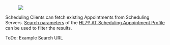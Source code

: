 <figure><img src="interactions/find-existing-appointments.svg"></figure>

Scheduling Clients can fetch existing Appointments from Scheduling Servers. [Search parameters](StructureDefinition-at-scheduling-appointment.html#search-parameters) of the [HL7® AT Scheduling Appointment Profile](StructureDefinition-at-scheduling-appointment.html) can be used to filter the results.

ToDo: Example Search URL